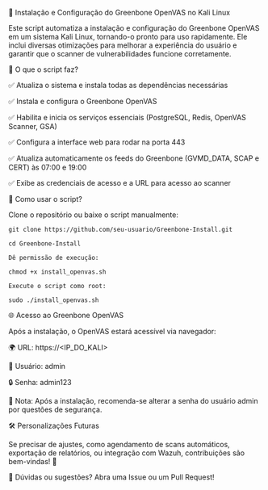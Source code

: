 📌 Instalação e Configuração do Greenbone OpenVAS no Kali Linux

Este script automatiza a instalação e configuração do Greenbone OpenVAS em um sistema Kali Linux, tornando-o pronto para uso rapidamente. Ele inclui diversas otimizações para melhorar a experiência do usuário e garantir que o scanner de vulnerabilidades funcione corretamente.

🔧 O que o script faz?

✅ Atualiza o sistema e instala todas as dependências necessárias

✅ Instala e configura o Greenbone OpenVAS

✅ Habilita e inicia os serviços essenciais (PostgreSQL, Redis, OpenVAS Scanner, GSA)

✅ Configura a interface web para rodar na porta 443

✅ Atualiza automaticamente os feeds do Greenbone (GVMD_DATA, SCAP e CERT) às 07:00 e 19:00

✅ Exibe as credenciais de acesso e a URL para acesso ao scanner


📜 Como usar o script?

Clone o repositório ou baixe o script manualmente:
```
git clone https://github.com/seu-usuario/Greenbone-Install.git

cd Greenbone-Install

Dê permissão de execução:

chmod +x install_openvas.sh

Execute o script como root:

sudo ./install_openvas.sh
```


🌐 Acesso ao Greenbone OpenVAS


Após a instalação, o OpenVAS estará acessível via navegador:


🌍 URL: https://<IP_DO_KALI>

🔑 Usuário: admin

🔒 Senha: admin123

📢 Nota: Após a instalação, recomenda-se alterar a senha do usuário admin por questões de segurança.

🛠 Personalizações Futuras

Se precisar de ajustes, como agendamento de scans automáticos, exportação de relatórios, ou integração com Wazuh, contribuições são bem-vindas! 🚀

📩 Dúvidas ou sugestões? Abra uma Issue ou um Pull Request!
